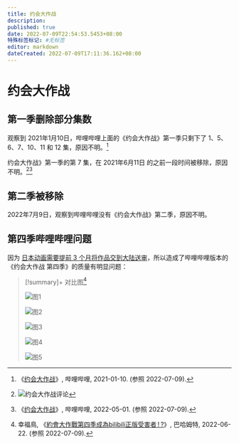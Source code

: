 ```yaml
---
title: 约会大作战
description:
published: true
date: 2022-07-09T22:54:53.5453+08:00
特殊标签标记: #无标签
editor: markdown
dateCreated: 2022-07-09T17:11:36.162+08:00
---
```


# 约会大作战

## 第一季删除部分集数

观察到 2021年1月10日，哔哩哔哩上面的《约会大作战》第一季只剩下了 1、5、6、7、10、11 和 12 集，原因不明。[^20210110]

[^20210110]: 《[约会大作战](https://web.archive.org/web/20210110072025/https://www.bilibili.com/bangumi/play/ss4188/)》, 哔哩哔哩, 2021-01-10. (参照 2022-07-09).

约会大作战》第一季的第 7 集，在 2021年6月11日 的之前一段时间被移除，原因不明。[^image][^20220501]

[^image]: ![约会大作战评论](https://s3.tebi.io/ggame/约会大作战/约会大作战评论.webp)

[^20220501]: 《[约会大作战](https://web.archive.org/web/20220501013605/https://www.bilibili.com/bangumi/play/ss4188/)》, 哔哩哔哩, 2022-05-01. (参照 2022-07-09).

## 第二季被移除

2022年7月9日，观察到哔哩哔哩没有《约会大作战》第二季，原因不明。

## 第四季哔哩哔哩问题

因为 [日本动画需要提前 3 个月将作品交到大陆送审](video/2021日本动画制作计划被改变.md)，所以造成了哔哩哔哩版本的《约会大作战 第四季》的质量有明显问题：

> [!summary]+ 对比图[^5491356]
>
> ![图1](https://s3.tebi.io/ggame/约会大作战/1.jpg)
>
> ![图2](https://s3.tebi.io/ggame/约会大作战/2.jpg)
>
> ![图3](https://s3.tebi.io/ggame/约会大作战/3.jpg)
>
> ![图4](https://s3.tebi.io/ggame/约会大作战/4.jpg)
>
> ![图5](https://s3.tebi.io/ggame/约会大作战/5.jpg)

[^5491356]: 幸福鳥, 《[約會大作戰第四季成為bilibili正版受害者 ! ?](https://web.archive.org/web/20220709100132/https://home.gamer.com.tw/artwork.php?sn=5491356)》, 巴哈姆特, 2022-06-22. (参照 2022-07-09).
